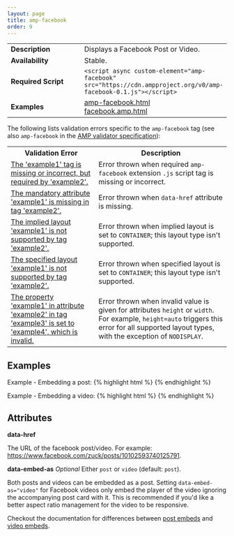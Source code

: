 ```yaml
---
layout: page
title: amp-facebook
order: 9
---
```


<!---
Copyright 2015 The AMP HTML Authors. All Rights Reserved.

Licensed under the Apache License, Version 2.0 (the "License");
you may not use this file except in compliance with the License.
You may obtain a copy of the License at

      http://www.apache.org/licenses/LICENSE-2.0

Unless required by applicable law or agreed to in writing, software
distributed under the License is distributed on an "AS-IS" BASIS,
WITHOUT WARRANTIES OR CONDITIONS OF ANY KIND, either express or implied.
See the License for the specific language governing permissions and
limitations under the License.

-->



<table>
  <tr>
    <td width="40%"><strong>Description</strong></td>
    <td>Displays a Facebook Post or Video. </td>
  </tr>
  <tr>
    <td width="40%"><strong>Availability</strong></td>
    <td>Stable.</td>
  </tr>
  <tr>
    <td width="40%"><strong>Required Script</strong></td>
    <td><code>&lt;script async custom-element="amp-facebook" src="https://cdn.ampproject.org/v0/amp-facebook-0.1.js">&lt;/script></code></td>
  </tr>
  <tr>
    <td width="40%"><strong>Examples</strong></td>
    <td><a href="https://ampbyexample.com/components/amp-facebook">amp-facebook.html</a><br /><a href="https://github.com/ampproject/amphtml/blob/master/examples/facebook.amp.html">facebook.amp.html</a></td>
  </tr>
</table>

The following lists validation errors specific to the `amp-facebook` tag
(see also `amp-facebook` in the [AMP validator specification](https://github.com/ampproject/amphtml/blob/master/validator/validator.protoascii)):

<table>
  <tr>
    <th width="40%"><strong>Validation Error</strong></th>
    <th>Description</th>
  </tr>
  <tr>
    <td width="40%"><a href="https://www.ampproject.org/docs/reference/validation_errors.html#tag-required-by-another-tag-is-missing">The 'example1' tag is missing or incorrect, but required by 'example2'.</a></td>
    <td>Error thrown when required <code>amp-facebook</code> extension <code>.js</code> script tag is missing or incorrect.</td>
  </tr>
  <tr>
    <td width="40%"><a href="https://www.ampproject.org/docs/reference/validation_errors.html#mandatory-attribute-missing">The mandatory attribute 'example1' is missing in tag 'example2'.</a></td>
    <td>Error thrown when <code>data-href</code> attribute is missing.</td>
  </tr>
  <tr>
    <td width="40%"><a href="https://www.ampproject.org/docs/reference/validation_errors.html#implied-layout-isnt-supported-by-amp-tag">The implied layout 'example1' is not supported by tag 'example2'.</a></td>
    <td>Error thrown when implied layout is set to <code>CONTAINER</code>; this layout type isn't supported.</td>
  </tr>
  <tr>
    <td width="40%"><a href="https://www.ampproject.org/docs/reference/validation_errors.html#specified-layout-isnt-supported-by-amp-tag">The specified layout 'example1' is not supported by tag 'example2'.</a></td>
    <td>Error thrown when specified layout is set to <code>CONTAINER</code>; this layout type isn't supported.</td>
  </tr>
  <tr>
    <td width="40%"><a href="https://www.ampproject.org/docs/reference/validation_errors.html#invalid-property-value">The property 'example1' in attribute 'example2' in tag 'example3' is set to 'example4', which is invalid.</a></td>
    <td>Error thrown when invalid value is given for attributes <code>height</code> or <code>width</code>. For example, <code>height=auto</code> triggers this error for all supported layout types, with the exception of <code>NODISPLAY</code>.</td>
  </tr>
</table>

## Examples

Example - Embedding a post:
{% highlight html %}
<amp-facebook width=486 height=657
    layout="responsive"
    data-href="https://www.facebook.com/zuck/posts/10102593740125791">
</amp-facebook>
{% endhighlight %}

Example - Embedding a video:
{% highlight html %}
<amp-facebook width=552 height=574
    layout="responsive"
    data-embed-as="video"
    data-href="https://www.facebook.com/zuck/videos/10102509264909801/">
</amp-facebook>
{% endhighlight %}

## Attributes

**data-href**

The URL of the facebook post/video. For example: https://www.facebook.com/zuck/posts/10102593740125791.

**data-embed-as**
_Optional_
Either `post` or `video` (default: `post`).

Both posts and videos can be embedded as a post. Setting `data-embed-as="video"` for Facebook videos only embed the player of the video ignoring the accompanying post card with it. This is recommended if you'd like a better aspect ratio management for the video to be responsive.  

Checkout the documentation for differences between [post embeds](https://developers.facebook.com/docs/plugins/embedded-posts) and [video embeds](https://developers.facebook.com/docs/plugins/embedded-video-player).
